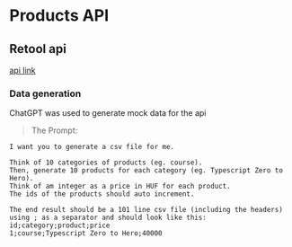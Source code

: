 # Products API

## Retool api

[api link](https://retoolapi.dev/JldPrk/products)

### Data generation

ChatGPT was used to generate mock data for the api

> The Prompt:

```plaintext
I want you to generate a csv file for me.

Think of 10 categories of products (eg. course).
Then, generate 10 products for each category (eg. Typescript Zero to Hero).
Think of am integer as a price in HUF for each product.
The ids of the products should auto increment.

The end result should be a 101 line csv file (including the headers) using ; as a separator and should look like this:
id;category;product;price
1;course;Typescript Zero to Hero;40000
```

